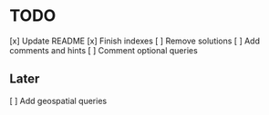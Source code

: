 # TODO

[x] Update README
[x] Finish indexes
[ ] Remove solutions
[ ] Add comments and hints
[ ] Comment optional queries

## Later

[ ] Add geospatial queries 
